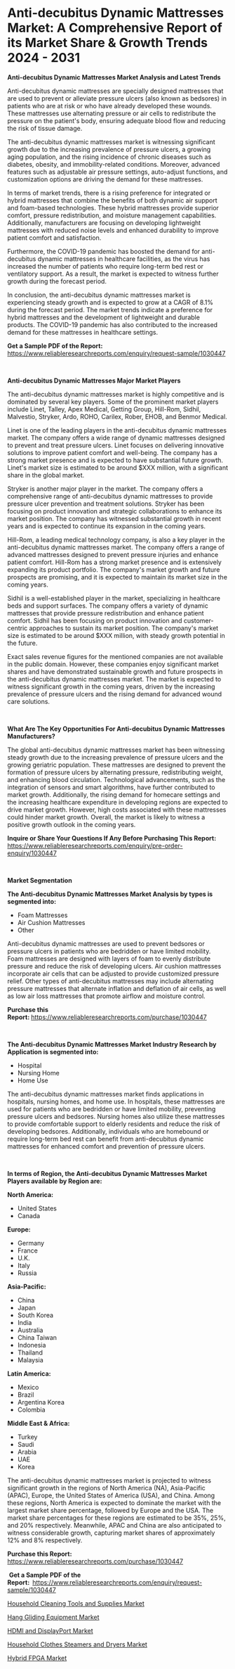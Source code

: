 <p><h1>Anti-decubitus Dynamic Mattresses Market: A Comprehensive Report of its Market Share & Growth Trends 2024 - 2031</h1></p><p><strong>Anti-decubitus Dynamic Mattresses Market Analysis and Latest Trends</strong></p>
<p><p>Anti-decubitus dynamic mattresses are specially designed mattresses that are used to prevent or alleviate pressure ulcers (also known as bedsores) in patients who are at risk or who have already developed these wounds. These mattresses use alternating pressure or air cells to redistribute the pressure on the patient's body, ensuring adequate blood flow and reducing the risk of tissue damage.</p><p>The anti-decubitus dynamic mattresses market is witnessing significant growth due to the increasing prevalence of pressure ulcers, a growing aging population, and the rising incidence of chronic diseases such as diabetes, obesity, and immobility-related conditions. Moreover, advanced features such as adjustable air pressure settings, auto-adjust functions, and customization options are driving the demand for these mattresses.</p><p>In terms of market trends, there is a rising preference for integrated or hybrid mattresses that combine the benefits of both dynamic air support and foam-based technologies. These hybrid mattresses provide superior comfort, pressure redistribution, and moisture management capabilities. Additionally, manufacturers are focusing on developing lightweight mattresses with reduced noise levels and enhanced durability to improve patient comfort and satisfaction.</p><p>Furthermore, the COVID-19 pandemic has boosted the demand for anti-decubitus dynamic mattresses in healthcare facilities, as the virus has increased the number of patients who require long-term bed rest or ventilatory support. As a result, the market is expected to witness further growth during the forecast period.</p><p>In conclusion, the anti-decubitus dynamic mattresses market is experiencing steady growth and is expected to grow at a CAGR of 8.1% during the forecast period. The market trends indicate a preference for hybrid mattresses and the development of lightweight and durable products. The COVID-19 pandemic has also contributed to the increased demand for these mattresses in healthcare settings.</p></p>
<p><strong>Get a Sample PDF of the Report:&nbsp;</strong> <a href="https://www.reliableresearchreports.com/enquiry/request-sample/1030447">https://www.reliableresearchreports.com/enquiry/request-sample/1030447</a></p>
<p>&nbsp;</p>
<p><strong>Anti-decubitus Dynamic Mattresses Major Market Players</strong></p>
<p><p>The anti-decubitus dynamic mattresses market is highly competitive and is dominated by several key players. Some of the prominent market players include Linet, Talley, Apex Medical, Getting Group, Hill-Rom, Sidhil, Malvestio, Stryker, Ardo, ROHO, Carilex, Rober, EHOB, and Benmor Medical.</p><p>Linet is one of the leading players in the anti-decubitus dynamic mattresses market. The company offers a wide range of dynamic mattresses designed to prevent and treat pressure ulcers. Linet focuses on delivering innovative solutions to improve patient comfort and well-being. The company has a strong market presence and is expected to have substantial future growth. Linet's market size is estimated to be around $XXX million, with a significant share in the global market.</p><p>Stryker is another major player in the market. The company offers a comprehensive range of anti-decubitus dynamic mattresses to provide pressure ulcer prevention and treatment solutions. Stryker has been focusing on product innovation and strategic collaborations to enhance its market position. The company has witnessed substantial growth in recent years and is expected to continue its expansion in the coming years.</p><p>Hill-Rom, a leading medical technology company, is also a key player in the anti-decubitus dynamic mattresses market. The company offers a range of advanced mattresses designed to prevent pressure injuries and enhance patient comfort. Hill-Rom has a strong market presence and is extensively expanding its product portfolio. The company's market growth and future prospects are promising, and it is expected to maintain its market size in the coming years.</p><p>Sidhil is a well-established player in the market, specializing in healthcare beds and support surfaces. The company offers a variety of dynamic mattresses that provide pressure redistribution and enhance patient comfort. Sidhil has been focusing on product innovation and customer-centric approaches to sustain its market position. The company's market size is estimated to be around $XXX million, with steady growth potential in the future.</p><p>Exact sales revenue figures for the mentioned companies are not available in the public domain. However, these companies enjoy significant market shares and have demonstrated sustainable growth and future prospects in the anti-decubitus dynamic mattresses market. The market is expected to witness significant growth in the coming years, driven by the increasing prevalence of pressure ulcers and the rising demand for advanced wound care solutions.</p></p>
<p>&nbsp;</p>
<p><strong>What Are The Key Opportunities For Anti-decubitus Dynamic Mattresses Manufacturers?</strong></p>
<p><p>The global anti-decubitus dynamic mattresses market has been witnessing steady growth due to the increasing prevalence of pressure ulcers and the growing geriatric population. These mattresses are designed to prevent the formation of pressure ulcers by alternating pressure, redistributing weight, and enhancing blood circulation. Technological advancements, such as the integration of sensors and smart algorithms, have further contributed to market growth. Additionally, the rising demand for homecare settings and the increasing healthcare expenditure in developing regions are expected to drive market growth. However, high costs associated with these mattresses could hinder market growth. Overall, the market is likely to witness a positive growth outlook in the coming years.</p></p>
<p><strong>Inquire or Share Your Questions If Any Before Purchasing This Report:</strong> <a href="https://www.reliableresearchreports.com/enquiry/pre-order-enquiry/1030447">https://www.reliableresearchreports.com/enquiry/pre-order-enquiry/1030447</a></p>
<p>&nbsp;</p>
<p><strong>Market Segmentation</strong></p>
<p><strong>The Anti-decubitus Dynamic Mattresses Market Analysis by types is segmented into:</strong></p>
<p><ul><li>Foam Mattresses</li><li>Air Cushion Mattresses</li><li>Other</li></ul></p>
<p><p>Anti-decubitus dynamic mattresses are used to prevent bedsores or pressure ulcers in patients who are bedridden or have limited mobility. Foam mattresses are designed with layers of foam to evenly distribute pressure and reduce the risk of developing ulcers. Air cushion mattresses incorporate air cells that can be adjusted to provide customized pressure relief. Other types of anti-decubitus mattresses may include alternating pressure mattresses that alternate inflation and deflation of air cells, as well as low air loss mattresses that promote airflow and moisture control.</p></p>
<p><strong>Purchase this Report:&nbsp;</strong><a href="https://www.reliableresearchreports.com/purchase/1030447">https://www.reliableresearchreports.com/purchase/1030447</a></p>
<p>&nbsp;</p>
<p><strong>The Anti-decubitus Dynamic Mattresses Market Industry Research by Application is segmented into:</strong></p>
<p><ul><li>Hospital</li><li>Nursing Home</li><li>Home Use</li></ul></p>
<p><p>The anti-decubitus dynamic mattresses market finds applications in hospitals, nursing homes, and home use. In hospitals, these mattresses are used for patients who are bedridden or have limited mobility, preventing pressure ulcers and bedsores. Nursing homes also utilize these mattresses to provide comfortable support to elderly residents and reduce the risk of developing bedsores. Additionally, individuals who are homebound or require long-term bed rest can benefit from anti-decubitus dynamic mattresses for enhanced comfort and prevention of pressure ulcers.</p></p>
<p>&nbsp;</p>
<p><strong>In terms of Region, the Anti-decubitus Dynamic Mattresses Market Players available by Region are:</strong></p>
<p>
    <p> <strong> North America: </strong>
        <ul>
            <li>United States</li>
            <li>Canada</li>
        </ul>
        </p> 
    <p> <strong> Europe: </strong>
        <ul>
            <li>Germany</li>
            <li>France</li>
            <li>U.K.</li>
            <li>Italy</li>
            <li>Russia</li>
        </ul>
        </p> 
    <p> <strong> Asia-Pacific: </strong>
        <ul>
            <li>China</li>
            <li>Japan</li>
            <li>South Korea</li>
            <li>India</li>
            <li>Australia</li>
            <li>China Taiwan</li>
            <li>Indonesia</li>
            <li>Thailand</li>
            <li>Malaysia</li>
        </ul>
        </p> 
    <p> <strong> Latin America: </strong>
        <ul>
            <li>Mexico</li>
            <li>Brazil</li>
            <li>Argentina Korea</li>
            <li>Colombia</li>
        </ul>
        </p> 
    <p> <strong> Middle East & Africa: </strong>
        <ul>
            <li>Turkey</li>
            <li>Saudi</li>
            <li>Arabia</li>
            <li>UAE</li>
            <li>Korea</li>
        </ul>
    </p>
    </p>
<p><p>The anti-decubitus dynamic mattresses market is projected to witness significant growth in the regions of North America (NA), Asia-Pacific (APAC), Europe, the United States of America (USA), and China. Among these regions, North America is expected to dominate the market with the largest market share percentage, followed by Europe and the USA. The market share percentages for these regions are estimated to be 35%, 25%, and 20% respectively. Meanwhile, APAC and China are also anticipated to witness considerable growth, capturing market shares of approximately 12% and 8% respectively.</p></p>
<p><strong>Purchase this Report: </strong><a href="https://www.reliableresearchreports.com/purchase/1030447">https://www.reliableresearchreports.com/purchase/1030447</a></p>
<p>&nbsp;<strong>Get a Sample PDF of the Report:&nbsp;&nbsp;</strong><a href="https://www.reliableresearchreports.com/enquiry/request-sample/1030447">https://www.reliableresearchreports.com/enquiry/request-sample/1030447</a></p>
<p><strong></strong></p>
<p><p><a href="https://medium.com/p/b04c94fe25fe/edit">Household Cleaning Tools and Supplies Market</a></p><p><a href="https://medium.com/p/7b8297edd84e/edit">Hang Gliding Equipment Market</a></p><p><a href="https://medium.com/@madiemoore67546/hdmi-and-displayport-market-furnishes-information-on-market-share-market-trends-and-market-growth-c69a35fe84b7">HDMI and DisplayPort Market</a></p><p><a href="https://medium.com/p/5a6fb5ca5421/edit">Household Clothes Steamers and Dryers Market</a></p><p><a href="https://medium.com/@madiemoore67546/hybrid-fpga-market-size-reveals-the-best-marketing-channels-in-global-industry-e872e5708776">Hybrid FPGA Market</a></p></p>